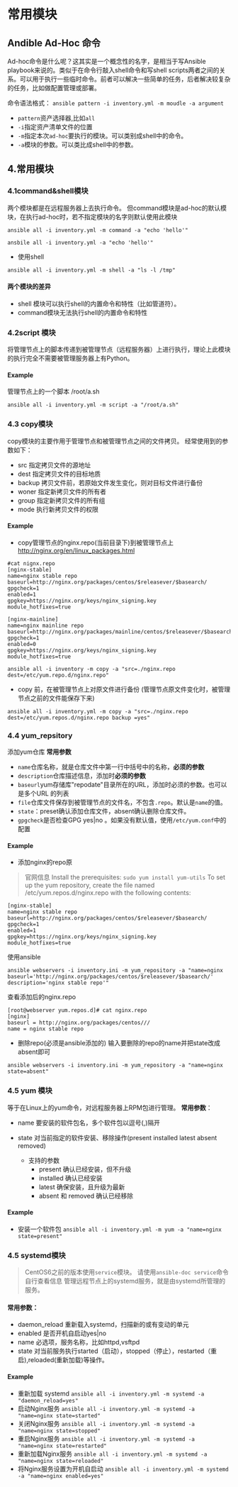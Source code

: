 # 常用模块

## Andible Ad-Hoc 命令
Ad-hoc命令是什么呢？这其实是一个概念性的名字，是相当于写Ansible playbook来说的。类似于在命令行敲入shell命令和写shell scripts两者之间的关系。可以用于执行一些临时命令。前者可以解决一些简单的任务，后者解决较复杂的任务，比如做配置管理或部署。

命令语法格式：
`ansible pattern -i inventory.yml -m moudle -a argument`
- `pattern`资产选择器,比如`all`
- `-i`指定资产清单文件的位置
- `-m`指定本次`ad-hoc`要执行的模块。可以类别成shell中的命令。
- `-a`模块的参数。可以类比成shell中的参数。

## 4.常用模块
### 4.1command&shell模块
两个模块都是在远程服务器上去执行命令。
但command模块是ad-hoc的默认模块，在执行ad-hoc时，若不指定模块的名字则默认使用此模块
```
ansible all -i inventory.yml -m command -a "echo 'hello'"
```
```
ansbile all -i inventory.yml -a "echo 'hello'"
```
- 使用shell
```
ansible all -i inventory.yml -m shell -a "ls -l /tmp"
```

#### 两个模块的差异
- shell 模块可以执行shell的内置命令和特性（比如管道符）。
- command模块无法执行shell的内置命令和特性

### 4.2script 模块
将管理节点上的脚本传递到被管理节点（远程服务器）上进行执行，理论上此模块的执行完全不需要被管理服务器上有Python。
#### Example
管理节点上的一个脚本 /root/a.sh
```
ansible all -i inventory.yml -m script -a "/root/a.sh"
```
### 4.3 copy模块
copy模块的主要作用于管理节点和被管理节点之间的文件拷贝。
经常使用到的参数如下：
- src 指定拷贝文件的源地址
- dest 指定拷贝文件的目标地质
- backup 拷贝文件前，若原始文件发生变化，则对目标文件进行备份
- woner 指定新拷贝文件的所有者
- group 指定新拷贝文件的所有组
- mode 执行新拷贝文件的权限

#### Example
- copy管理节点的nginx.repo(当前目录下)到被管理节点上
http://nginx.org/en/linux_packages.html
```
#cat nignx.repo
[nginx-stable]
name=nginx stable repo
baseurl=http://nginx.org/packages/centos/$releasever/$basearch/
gpgcheck=1
enabled=1
gpgkey=https://nginx.org/keys/nginx_signing.key
module_hotfixes=true

[nginx-mainline]
name=nginx mainline repo
baseurl=http://nginx.org/packages/mainline/centos/$releasever/$basearch/
gpgcheck=1
enabled=0
gpgkey=https://nginx.org/keys/nginx_signing.key
module_hotfixes=true
```
```
ansible all -i inventory -m copy -a "src=./nginx.repo dest=/etc/yum.repo.d/nginx.repo"
```


- copy 前，在被管理节点上对原文件进行备份 (管理节点原文件变化时，被管理节点之前的文件能保存下来)
```
ansible all -i inventory.yml -m copy -a "src=./nginx.repo dest=/etc/yum.repos.d/nginx.repo backup =yes"
```


### 4.4 yum_repsitory

添加yum仓库
**常用参数**
- `name`仓库名称，就是仓库文件中第一行中括号中的名称，**必须的参数**
- `description`仓库描述信息，添加时**必须的参数**
- `baseurl`yum存储库"repodate"目录所在的URL，添加时必须的参数。也可以是多个URL
的列表
- `file`仓库文件保存到被管理节点的文件名，不包含`.repo`。默认是`name`的值。
- `state`：preset确认添加仓库文件，absent确认删除仓库文件。
- `gpgcheck`是否检查GPG yes|no 。如果没有默认值，使用`/etc/yum.conf`中的配置

#### Example
- 添加nginx的repo原
> 官网信息
Install the prerequisites:
`sudo yum install yum-utils`
To set up the yum repository, create the file named /etc/yum.repos.d/nginx.repo with the following contents:
```
[nginx-stable]
name=nginx stable repo
baseurl=http://nginx.org/packages/centos/$releasever/$basearch/
gpgcheck=1
enabled=1
gpgkey=https://nginx.org/keys/nginx_signing.key
module_hotfixes=true
```
使用ansible
```
ansible webservers -i inventory.ini -m yum_repository -a "name=nginx baseurl='http://nginx.org/packages/centos/$releasever/$basearch/' description='nginx stable repo'"
```
查看添加后的nginx.repo
```
[root@webserver yum.repos.d]# cat nginx.repo 
[nginx]
baseurl = http://nginx.org/packages/centos///
name = nginx stable repo

```

- 删除repo(必须是ansible添加的)
输入要删除的repo的name并把state改成absent即可
```
ansible webservers -i inventory.ini -m yum_repository -a "name=nginx state=absent"
```


### 4.5 yum 模块
等于在Linux上的yum命令，对远程服务器上RPM包进行管理。
**常用参数**：
- name 要安装的软件包名，多个软件包以逗号(,)隔开
- state 对当前指定的软件安装、移除操作(present installed latest absent removed)
 
  - 支持的参数
    - present 确认已经安装，但不升级
    - installed 确认已经安装
    - latest 确保安装，且升级为最新
    - absent 和 removed 确认已经移除
#### Example
- 安装一个软件包
`ansible all -i inventory.yml -m yum -a "name=nginx state=present"`

### 4.5 systemd模块

> CentOS6之前的版本使用`service`模块。
> 请使用`ansible-doc service`命令自行查看信息
管理远程节点上的systemd服务，就是由systemd所管理的服务。
#### 常用参数：
- daemon_reload 重新载入systemd，扫描新的或有变动的单元
- enabled 是否开机自启动yes|no
- name 必选项，服务名称，比如httpd,vsftpd
- state 对当前服务执行started（启动），stopped（停止），restarted（重启),reloaded(重新加载)等操作。

#### Example
- 重新加载 systemd
`ansible all -i inventory.yml -m systemd -a "daemon_reload=yes"`
- 启动Nginx服务
`ansible all -i inventory.yml -m systemd -a "name=nginx state=started"`
- 关闭Nginx服务
`ansible all -i inventory.yml -m systemd -a "name=nginx state=stopped"`
- 重启Nginx服务
`ansible all -i inventory.yml -m systemd -a "name=nginx state=restarted"`
- 重新加载Nginx服务
`ansible all -i inventory.yml -m systemd -a "name=nginx state=reloaded"`
- 将Nginx服务设置为开机自启动
`ansible all -i inventory.yml -m systemd -a "name=nginx enabled=yes"`
